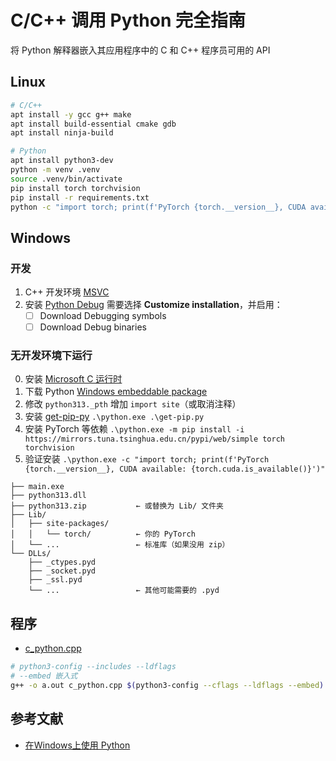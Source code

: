 # C/C++ 调用 Python 完全指南

将 Python 解释器嵌入其应用程序中的 C 和 C++ 程序员可用的 API

## Linux

```bash
# C/C++
apt install -y gcc g++ make
apt install build-essential cmake gdb
apt install ninja-build

# Python
apt install python3-dev
python -m venv .venv
source .venv/bin/activate
pip install torch torchvision
pip install -r requirements.txt
python -c "import torch; print(f'PyTorch {torch.__version__}, CUDA available: {torch.cuda.is_available()}')"
```

## Windows

### 开发

1. C++ 开发环境 [MSVC](https://visualstudio.microsoft.com/zh-hans/downloads/)
2. 安装 [Python Debug](https://docs.python.org/zh-cn/3.13/using/windows.html)
    需要选择 **Customize installation**，并启用：
    - [ ] Download Debugging symbols
    - [ ] Download Debug binaries

### 无开发环境下运行

0. 安装 [Microsoft C 运行时](https://learn.microsoft.com/cpp/windows/latest-supported-vc-redist#visual-studio-2015-2017-2019-and-2022)
1. 下载 Python [Windows embeddable package](https://www.python.org/ftp/python/3.13.7/python-3.13.7-embed-amd64.zip)
2. 修改 `python313._pth` 增加 `import site`（或取消注释）
3. 安装 [get-pip-py](https://bootstrap.pypa.io/get-pip.py)
`.\python.exe .\get-pip.py`
4. 安装 PyTorch 等依赖
`.\python.exe -m pip install -i https://mirrors.tuna.tsinghua.edu.cn/pypi/web/simple torch torchvision`
5. 验证安装 `.\python.exe -c "import torch; print(f'PyTorch {torch.__version__}, CUDA available: {torch.cuda.is_available()}')"`

```tree
├── main.exe
├── python313.dll
├── python313.zip           ← 或替换为 Lib/ 文件夹
├── Lib/
│   ├── site-packages/
│   │   └── torch/          ← 你的 PyTorch
│   └── ...                 ← 标准库（如果没用 zip）
└── DLLs/
    ├── _ctypes.pyd
    ├── _socket.pyd
    ├── _ssl.pyd
    └── ...                 ← 其他可能需要的 .pyd
```

## 程序

- [c_python.cpp](./c_python.cpp)

```bash
# python3-config --includes --ldflags
# --embed 嵌入式
g++ -o a.out c_python.cpp $(python3-config --cflags --ldflags --embed) -std=c++17
```

## 参考文献

- [在Windows上使用 Python](https://docs.python.org/zh-cn/3.13/using/windows.html)
